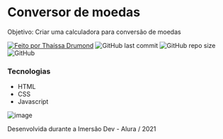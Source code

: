 # Conversor de moedas

Objetivo: Criar uma calculadora para conversão de moedas

  <!-- Badges-->
   [![Feito por Thaíssa Drumond](https://img.shields.io/badge/Criado%20por-Thaissa_Drumond-%230a5193?logo=github)](https://github.com/ThaissaDrumond)
   ![GitHub last commit](https://img.shields.io/github/last-commit/ThaissaDrumond/Conversor-de-moedas?color=%230a5193&label=%C3%9Altimo%20Commit)
   ![GitHub repo size](https://img.shields.io/github/repo-size/ThaissaDrumond/Conversor-de-moedas?color=%230a5193&label=Tamanho%20do%20Reposit%C3%B3rio)
   ![GitHub](https://img.shields.io/github/license/ThaissaDrumond/Conversor-de-moedas?color=%230a5193%20&label=Licen%C3%A7a)




### Tecnologias 

* HTML
* CSS
* Javascript



![image](https://user-images.githubusercontent.com/90909646/176328114-e862534c-783f-4efe-b2d6-4643b9c855db.png#vitrinedev)

Desenvolvida durante a Imersão Dev - Alura / 2021

